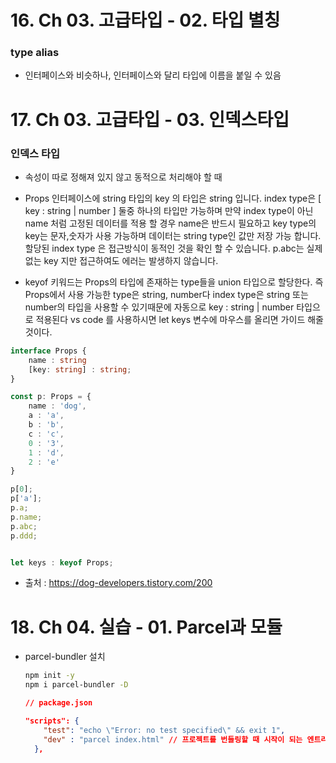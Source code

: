 # 16. Ch 03. 고급타입 - 02. 타입 별칭

### type alias

* 인터페이스와 비슷하나, 인터페이스와 달리 타입에 이름을 붙일 수 있음



# 17. Ch 03. 고급타입 - 03. 인덱스타입

### 인덱스 타입

* 속성이 따로 정해져 있지 않고 동적으로 처리해야 할 때
* Props 인터페이스에 string 타입의 key 의 타입은 string 입니다. index type은 [ key : string | number ] 둘중 하나의 타입만 가능하며 만약 index type이 아닌 name 처럼 고정된 데이터를 적용 할 경우 name은 반드시 필요하고 key type의 key는 문자,숫자가 사용 가능하며 데이터는 string type인 값만 저장 가능 합니다. 할당된 index type 은 접근방식이 동적인 것을 확인 할 수 있습니다. p.abc는 실제 없는 key 지만 접근하여도 에러는 발생하지 않습니다.

* keyof 키워드는 Props의 타입에 존재하는 type들을 union 타입으로 할당한다. 즉 Props에서 사용 가능한 type은 string, number다 index type은 string 또는 number의 타입을 사용할 수 있기때문에 자동으로 key : string | number 타입으로 적용된다 vs code 를 사용하시면 let keys 변수에 마우스를 올리면 가이드 해줄 것이다.

```typescript
interface Props {
    name : string
    [key: string] : string;
}

const p: Props = {
    name : 'dog',
    a : 'a',
    b : 'b',
    c : 'c',
    0 : '3',
    1 : 'd',
    2 : 'e'
}

p[0];
p['a'];
p.a;
p.name;
p.abc;
p.ddd;


let keys : keyof Props;
```

* 출처 : https://dog-developers.tistory.com/200

# 18. Ch 04. 실습 - 01. Parcel과 모듈

* parcel-bundler 설치

  ```bash
  npm init -y
  npm i parcel-bundler -D
  ```

  ```json
  // package.json
  
  "scripts": {
      "test": "echo \"Error: no test specified\" && exit 1",
      "dev" : "parcel index.html" // 프로젝트를 번들링할 때 시작이 되는 엔트리 포인트를 지정해줘야 함(index.html)
    }, 
  ```

